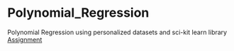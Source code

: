 # Polynomial_Regression
Polynomial Regression using personalized datasets and sci-kit learn library 
[Assignment](http://web.iitd.ac.in/~sumeet/A2_20.pdf)
